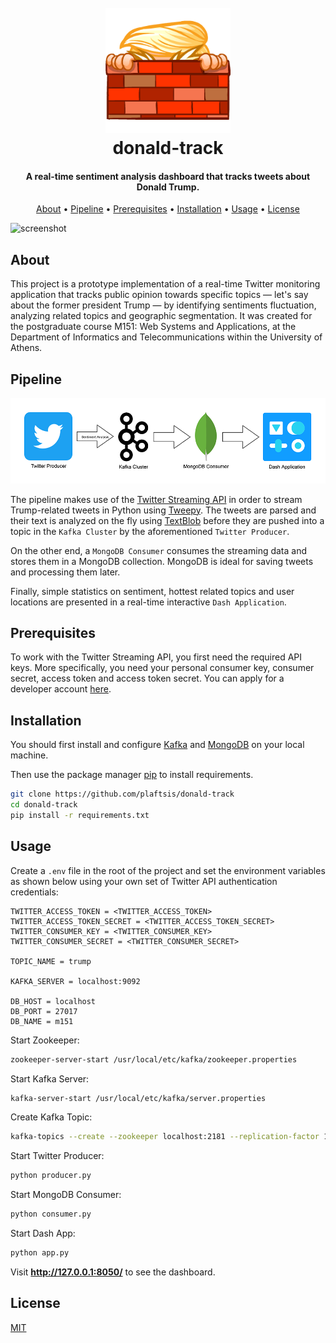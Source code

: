 <h1 align="center">
  <br>
  <a href="https://trumpoji.com/"><img src="https://github.com/plaftsis/donald-track/blob/master/assets/trump.png" alt="donald-track" width="200"></a>
  <br>
  donald-track
  <br>
</h1>

<h4 align="center">A real-time sentiment analysis dashboard that tracks tweets about Donald Trump.</h4>

<p align="center">
  <a href="#about">About</a> •
  <a href="#pipeline">Pipeline</a> •
  <a href="#prerequisites">Prerequisites</a> •
  <a href="#installation">Installation</a> •
  <a href="#usage">Usage</a> •
  <a href="#license">License</a>
</p>

![screenshot](./assets/dashboard.gif)

## About

This project is a prototype implementation of a real-time Twitter monitoring application that tracks public opinion towards specific topics — let's say about the former president Trump — by identifying sentiments fluctuation, analyzing related topics and geographic segmentation. It was created for the postgraduate course M151: Web Systems and Applications, at the Department of Informatics and Telecommunications within the University of Athens.

## Pipeline

![screenshot](./assets/pipeline.png)

The pipeline makes use of the [Twitter Streaming API](https://developer.twitter.com/en/docs/twitter-api/tweets/filtered-stream/introduction) in order to stream Trump-related tweets in Python using [Tweepy](https://www.tweepy.org/). The tweets are parsed and their text is analyzed on the fly using [TextBlob](https://textblob.readthedocs.io/en/dev/) before they are pushed into a topic in the `Kafka Cluster` by the aforementioned `Twitter Producer`.

On the other end, a `MongoDB Consumer` consumes the streaming data and stores them in a MongoDB collection. MongoDB is ideal for saving tweets and processing them later.

Finally, simple statistics on sentiment, hottest related topics and user locations are presented in a real-time interactive `Dash Application`.

## Prerequisites

To work with the Twitter Streaming API, you first need the required API keys. More specifically, you need your personal consumer key, consumer secret, access token and access token secret. You can apply for a developer account [here](https://developer.twitter.com/en/apply-for-access).

## Installation

You should first install and configure [Kafka](https://kafka.apache.org/quickstart) and [MongoDB](https://docs.mongodb.com/manual/installation/) on your local machine.

Then use the package manager [pip](https://pip.pypa.io/en/stable/) to install requirements.

```bash
git clone https://github.com/plaftsis/donald-track
cd donald-track
pip install -r requirements.txt
```

## Usage

Create a `.env` file in the root of the project and set the environment variables as shown below using your own set of Twitter API authentication credentials:
```
TWITTER_ACCESS_TOKEN = <TWITTER_ACCESS_TOKEN>
TWITTER_ACCESS_TOKEN_SECRET = <TWITTER_ACCESS_TOKEN_SECRET>
TWITTER_CONSUMER_KEY = <TWITTER_CONSUMER_KEY>
TWITTER_CONSUMER_SECRET = <TWITTER_CONSUMER_SECRET>

TOPIC_NAME = trump

KAFKA_SERVER = localhost:9092

DB_HOST = localhost
DB_PORT = 27017
DB_NAME = m151
```

Start Zookeeper:
```bash
zookeeper-server-start /usr/local/etc/kafka/zookeeper.properties
```

Start Kafka Server:
```bash
kafka-server-start /usr/local/etc/kafka/server.properties
```

Create Kafka Topic:
```bash
kafka-topics --create --zookeeper localhost:2181 --replication-factor 1 --partitions 1 --topic trump
```

Start Twitter Producer:
```bash
python producer.py
```

Start MongoDB Consumer:
```bash
python consumer.py
```

Start Dash App:
```bash
python app.py
```

Visit **http://127.0.0.1:8050/** to see the dashboard.

## License
[MIT](https://choosealicense.com/licenses/mit/)
